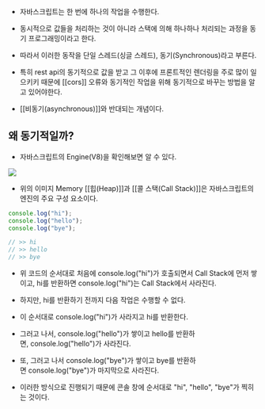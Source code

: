 - 자바스크립트는 한 번에 하나의 작업을 수행한다.
- 동시적으로 값들을 처리하는 것이 아니라 스택에 의해 하나하나 처리되는 과정을 동기 프로그래밍이라고 한다.
- 따라서 이러한 동작을 단일 스레드(싱글 스레드), 동기(Synchronous)라고 부른다.

- 특히 rest api의 동기적으로 값을 받고 그 이후에 프론트적인 렌더링을 주로 많이 일으키키 때문에 [[cors]] 오류와 동기적인 작업을 위해 동기적으로 바꾸는 방법을 알고 있어야한다.

- [[비동기(asynchronous)]]와 반대되는 개념이다.

## 왜 동기적일까?

- 자바스크립트의 Engine(V8)을 확인해보면 알 수 있다.

![](https://blog.kakaocdn.net/dn/8XRnQ/btqFQKwWMDa/pX0jhdyajUYb1OOQKMfR01/img.png)

- 위의 이미지 Memory [[힙(Heap)]]과 [[콜 스택(Call Stack)]]은 자바스크립트의 엔진의 주요 구성 요소이다.

```js
console.log("hi"); 
console.log("hello"); 
console.log("bye");

// >> hi
// >> hello
// >> bye
```

- 위 코드의 순서대로 처음에 console.log("hi")가 호출되면서 Call Stack에 먼저 쌓이고, hi를 반환하면 console.log("hi")는 Call Stack에서 사라진다.
- 하지만, hi를 반환하기 전까지 다음 작업은 수행할 수 없다.

- 이 순서대로 console.log("hi")가 사라지고 hi를 반환한다.
- 그러고 나서, console.log("hello")가 쌓이고 hello를 반환하면, console.log("hello")가 사라진다.
- 또, 그러고 나서 console.log("bye")가 쌓이고 bye를 반환하면 console.log("bye")가 마지막으로 사라진다.
- 이러한 방식으로 진행되기 때문에 콘솔 창에 순서대로 "hi", "hello", "bye"가 찍히는 것이다.
